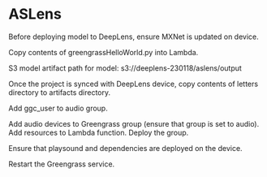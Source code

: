 # ASLens

Before deploying model to DeepLens, ensure MXNet is updated on device.

Copy contents of greengrassHelloWorld.py into Lambda.

S3 model artifact path for model:
s3://deeplens-230118/aslens/output

Once the project is synced with DeepLens device, copy contents of letters directory to artifacts directory.

Add ggc_user to audio group.

Add audio devices to Greengrass group (ensure that group is set to audio). Add resources to Lambda function. Deploy the group.

Ensure that playsound and dependencies are deployed on the device.

Restart the Greengrass service.
